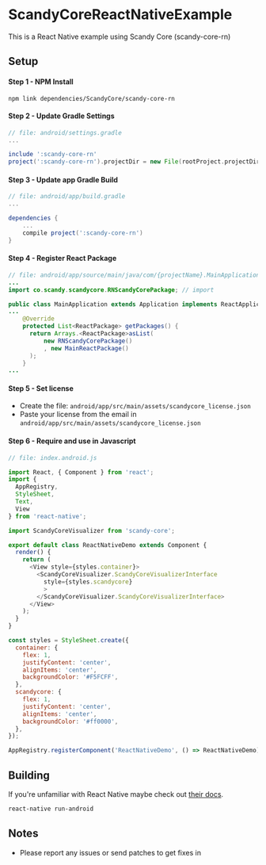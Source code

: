 # ScandyCoreReactNativeExample

This is a React Native example using Scandy Core (scandy-core-rn)

## Setup

#### Step 1 - NPM Install

```shell
npm link dependencies/ScandyCore/scandy-core-rn
```
#### Step 2 - Update Gradle Settings

```gradle
// file: android/settings.gradle
...

include ':scandy-core-rn'
project(':scandy-core-rn').projectDir = new File(rootProject.projectDir, '../node_modules/scandy-core-rn/android')
```

#### Step 3 - Update app Gradle Build

```gradle
// file: android/app/build.gradle
...

dependencies {
    ...
    compile project(':scandy-core-rn')
}
```

#### Step 4 - Register React Package

```java
// file: android/app/source/main/java/com/{projectName}.MainApplication.java
...
import co.scandy.scandycore.RNScandyCorePackage; // import

public class MainApplication extends Application implements ReactApplication {
...
    @Override
    protected List<ReactPackage> getPackages() {
      return Arrays.<ReactPackage>asList(
          new RNScandyCorePackage()
          , new MainReactPackage()
      );
    }
...

```

#### Step 5 - Set license

* Create the file: `android/app/src/main/assets/scandycore_license.json`
* Paste your license from the email in `android/app/src/main/assets/scandycore_license.json`

#### Step 6 - Require and use in Javascript

```js
// file: index.android.js

import React, { Component } from 'react';
import {
  AppRegistry,
  StyleSheet,
  Text,
  View
} from 'react-native';

import ScandyCoreVisualizer from 'scandy-core';

export default class ReactNativeDemo extends Component {
  render() {
    return (
      <View style={styles.container}>
        <ScandyCoreVisualizer.ScandyCoreVisualizerInterface
          style={styles.scandycore}
          >
        </ScandyCoreVisualizer.ScandyCoreVisualizerInterface>
      </View>
    );
  }
}

const styles = StyleSheet.create({
  container: {
    flex: 1,
    justifyContent: 'center',
    alignItems: 'center',
    backgroundColor: '#F5FCFF',
  },
  scandycore: {
    flex: 1,
    justifyContent: 'center',
    alignItems: 'center',
    backgroundColor: '#ff0000',
  },
});

AppRegistry.registerComponent('ReactNativeDemo', () => ReactNativeDemo);
```

## Building

If you're unfamiliar with React Native maybe check out [their docs](https://facebook.github.io/react-native/).

```bash
react-native run-android
```

## Notes
- Please report any issues or send patches to get fixes in
